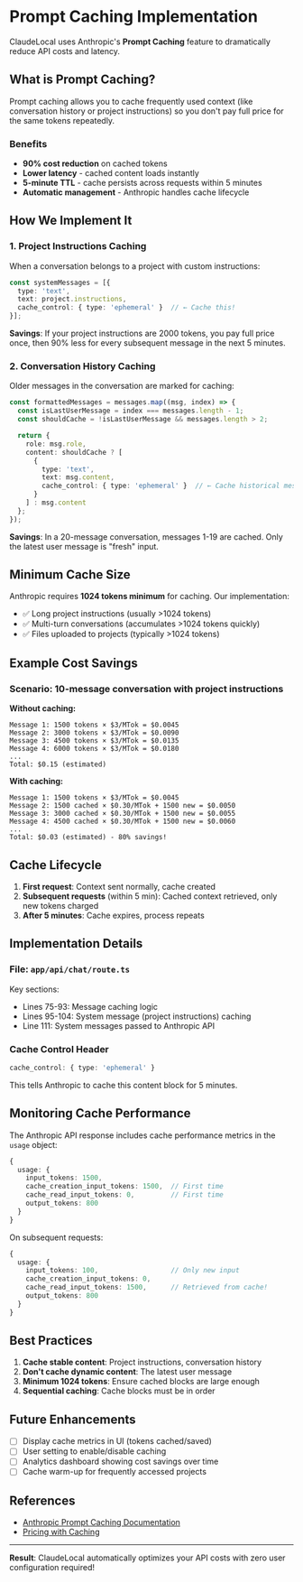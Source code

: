 # Prompt Caching Implementation

ClaudeLocal uses Anthropic's **Prompt Caching** feature to dramatically reduce API costs and latency.

## What is Prompt Caching?

Prompt caching allows you to cache frequently used context (like conversation history or project instructions) so you don't pay full price for the same tokens repeatedly.

### Benefits

- **90% cost reduction** on cached tokens
- **Lower latency** - cached content loads instantly
- **5-minute TTL** - cache persists across requests within 5 minutes
- **Automatic management** - Anthropic handles cache lifecycle

## How We Implement It

### 1. Project Instructions Caching

When a conversation belongs to a project with custom instructions:

```typescript
const systemMessages = [{
  type: 'text',
  text: project.instructions,
  cache_control: { type: 'ephemeral' }  // ← Cache this!
}];
```

**Savings**: If your project instructions are 2000 tokens, you pay full price once, then 90% less for every subsequent message in the next 5 minutes.

### 2. Conversation History Caching

Older messages in the conversation are marked for caching:

```typescript
const formattedMessages = messages.map((msg, index) => {
  const isLastUserMessage = index === messages.length - 1;
  const shouldCache = !isLastUserMessage && messages.length > 2;

  return {
    role: msg.role,
    content: shouldCache ? [
      {
        type: 'text',
        text: msg.content,
        cache_control: { type: 'ephemeral' }  // ← Cache historical messages
      }
    ] : msg.content
  };
});
```

**Savings**: In a 20-message conversation, messages 1-19 are cached. Only the latest user message is "fresh" input.

## Minimum Cache Size

Anthropic requires **1024 tokens minimum** for caching. Our implementation:
- ✅ Long project instructions (usually >1024 tokens)
- ✅ Multi-turn conversations (accumulates >1024 tokens quickly)
- ✅ Files uploaded to projects (typically >1024 tokens)

## Example Cost Savings

### Scenario: 10-message conversation with project instructions

**Without caching:**
```
Message 1: 1500 tokens × $3/MTok = $0.0045
Message 2: 3000 tokens × $3/MTok = $0.0090
Message 3: 4500 tokens × $3/MTok = $0.0135
Message 4: 6000 tokens × $3/MTok = $0.0180
...
Total: $0.15 (estimated)
```

**With caching:**
```
Message 1: 1500 tokens × $3/MTok = $0.0045
Message 2: 1500 cached × $0.30/MTok + 1500 new = $0.0050
Message 3: 3000 cached × $0.30/MTok + 1500 new = $0.0055
Message 4: 4500 cached × $0.30/MTok + 1500 new = $0.0060
...
Total: $0.03 (estimated) - 80% savings!
```

## Cache Lifecycle

1. **First request**: Context sent normally, cache created
2. **Subsequent requests** (within 5 min): Cached context retrieved, only new tokens charged
3. **After 5 minutes**: Cache expires, process repeats

## Implementation Details

### File: `app/api/chat/route.ts`

Key sections:
- Lines 75-93: Message caching logic
- Lines 95-104: System message (project instructions) caching
- Line 111: System messages passed to Anthropic API

### Cache Control Header

```typescript
cache_control: { type: 'ephemeral' }
```

This tells Anthropic to cache this content block for 5 minutes.

## Monitoring Cache Performance

The Anthropic API response includes cache performance metrics in the `usage` object:

```typescript
{
  usage: {
    input_tokens: 1500,
    cache_creation_input_tokens: 1500,  // First time
    cache_read_input_tokens: 0,         // First time
    output_tokens: 800
  }
}
```

On subsequent requests:
```typescript
{
  usage: {
    input_tokens: 100,                  // Only new input
    cache_creation_input_tokens: 0,
    cache_read_input_tokens: 1500,      // Retrieved from cache!
    output_tokens: 800
  }
}
```

## Best Practices

1. **Cache stable content**: Project instructions, conversation history
2. **Don't cache dynamic content**: The latest user message
3. **Minimum 1024 tokens**: Ensure cached blocks are large enough
4. **Sequential caching**: Cache blocks must be in order

## Future Enhancements

- [ ] Display cache metrics in UI (tokens cached/saved)
- [ ] User setting to enable/disable caching
- [ ] Analytics dashboard showing cost savings over time
- [ ] Cache warm-up for frequently accessed projects

## References

- [Anthropic Prompt Caching Documentation](https://docs.anthropic.com/claude/docs/prompt-caching)
- [Pricing with Caching](https://www.anthropic.com/pricing#prompt-caching)

---

**Result**: ClaudeLocal automatically optimizes your API costs with zero user configuration required!

